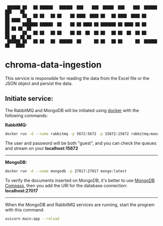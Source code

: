 ```
 ██████ ██   ██ ██████   ██████  ███    ███  █████  ███    ███  ██████  ███    ██ 
██      ██   ██ ██   ██ ██    ██ ████  ████ ██   ██ ████  ████ ██    ██ ████   ██ 
██      ███████ ██████  ██    ██ ██ ████ ██ ███████ ██ ████ ██ ██    ██ ██ ██  ██ 
██      ██   ██ ██   ██ ██    ██ ██  ██  ██ ██   ██ ██  ██  ██ ██    ██ ██  ██ ██ 
 ██████ ██   ██ ██   ██  ██████  ██      ██ ██   ██ ██      ██  ██████  ██   ████ 
```

# chroma-data-ingestion
This service is responsible for reading the data from the Excel file or the JSON object and persist the data.

## Initiate service:
The RabbitMQ and MongoDB will be initiated using [docker](https://www.docker.com/get-started/) with the following commands:

**RabbitMQ:**
``` bash
docker run -d --name rabbitmq -p 5672:5672 -p 15672:15672 rabbitmq:management
```
The user and password will be both "guest", and you can check the queues and stream on your **localhost:15672**

---

**MongoDB:**
``` bash
docker run -d --name mongodb -p 27017:27017 mongo:latest
```
To verify the documents inserted on MongoDB, it's better to use [MongoDB Compass](https://www.mongodb.com/products/tools/compass), then you add the URI for the database connection: **localhost:27017**

---

When the MongoDB and RabbitMQ services are running, start the program with this command:
```bash
uvicorn main:app --reload
```